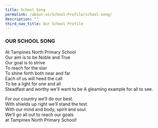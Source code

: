 ```yaml
---
title: School Song
permalink: /about-us/School-Profile/school-song/
description: ""
third_nav_title: Our School Profile
---
```

### **OUR SCHOOL SONG**  

  

At Tampines North Primary School   
Our aim is to be Noble and True    
Our goal is to strive   
To reach for the star    
To shine forth both near and far   
Each of us will heed the call   
To be a light for one and all    
Steadfast and worthy we'll want to be
A gleaming example for all to see.   

For our country we’ll do our best.    
With shields up right we’ll stand the test.    
With our mind and body, spirit and soul.   
We’ll go all out to reach our goals   
at Tampines North Primary School!